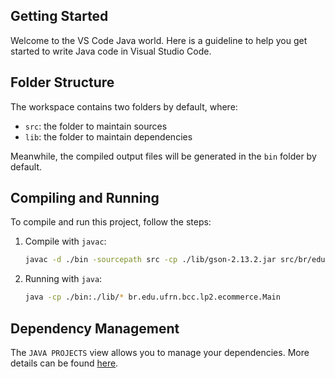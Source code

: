 ## Getting Started

Welcome to the VS Code Java world. Here is a guideline to help you get started to write Java code in Visual Studio Code.

## Folder Structure

The workspace contains two folders by default, where:

- `src`: the folder to maintain sources
- `lib`: the folder to maintain dependencies

Meanwhile, the compiled output files will be generated in the `bin` folder by default.

## Compiling and Running

To compile and run this project, follow the steps:

1. Compile with `javac`:

   ```sh
   javac -d ./bin -sourcepath src -cp ./lib/gson-2.13.2.jar src/br/edu/ufrn/bcc/lp2/ecommerce/Main.java
   ```

2. Running with `java`:

   ```sh
   java -cp ./bin:./lib/* br.edu.ufrn.bcc.lp2.ecommerce.Main
   ```

## Dependency Management

The `JAVA PROJECTS` view allows you to manage your dependencies. More details can be found [here](https://github.com/microsoft/vscode-java-dependency#manage-dependencies).
